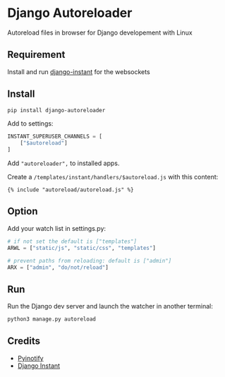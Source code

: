 # Django Autoreloader

Autoreload files in browser for Django developement with Linux

## Requirement

Install and run [django-instant](https://github.com/synw/django-instant) for the websockets

## Install

   ```bash
   pip install django-autoreloader  
   ```
   
Add to settings:

   ```python
   INSTANT_SUPERUSER_CHANNELS = [
       ["$autoreload"]
   ]
   ```

Add `"autoreloader",` to installed apps.

Create a ``/templates/instant/handlers/$autoreload.js`` with this content:

   ```django
   {% include "autoreload/autoreload.js" %}
   ```

## Option

Add your watch list in settings.py:

  ```python
  # if not set the default is ["templates"]
  ARWL = ["static/js", "static/css", "templates"]
  
  # prevent paths from reloading: default is ["admin"]
  ARX = ["admin", "do/not/reload"]
  ```

## Run

Run the Django dev server and launch the watcher in another terminal:

   ```bash
   python3 manage.py autoreload
   ```
   
## Credits

- [Pyinotify](https://github.com/seb-m/pyinotify)
- [Django Instant](https://github.com/synw/django-instant)

